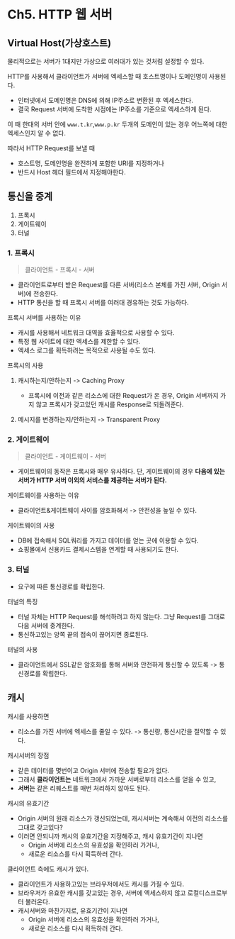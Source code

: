 # Ch5. HTTP 웹 서버

## Virtual Host(가상호스트)

물리적으로는 서버가 1대지만 가상으로 여러대가 있는 것처럼 설정할 수 있다.

HTTP를 사용해서 클라이언트가 서버에 엑세스할 때 호스트명이나 도메인명이 사용된다.

- 인터넷에서 도메인명은 DNS에 의해 IP주소로 변환된 후 엑세스한다.
- 결국 Request 서버에 도착한 시점에는 IP주소를 기준으로 엑세스하게 된다.

이 때 한대의 서버 안에 `www.t.kr`,`www.p.kr` 두개의 도메인이 있는 경우 어느쪽에 대한 엑세스인지 알 수 없다.

따라서 HTTP Request를 보낼 때

- 호스트명, 도메인명을 완전하게 포함한 URI를 지정하거나
- 반드시 Host 헤더 필드에서 지정해야한다.

## 통신을 중계

1. 프록시
2. 게이트웨이
3. 터널

### 1. 프록시

> 클라이언트 - 프록시 - 서버

- 클라이언트로부터 받은 Request를 다른 서버(리소스 본체를 가진 서버, Origin 서버)에 전송한다.
- HTTP 통신을 할 때 프록시 서버를 여러대 경유하는 것도 가능하다.

프록시 서버를 사용하는 이유

- 캐시를 사용해서 네트워크 대역을 효율적으로 사용할 수 있다.
- 특정 웹 사이트에 대한 엑세스를 제한할 수 있다.
- 엑세스 로그를 획득하려는 목적으로 사용될 수도 있다.

프록시의 사용

1. 캐시하는지/안하는지 -> Caching Proxy
	- 프록시에 이전과 같은 리소스에 대한 Request가 온 경우, Origin 서버까지 가지 않고 프록시가 갖고있던 캐시를 Response로 되돌려준다.

2. 메시지를 변경하는지/안하는지 -> Transparent Proxy

### 2. 게이트웨이

> 클라이언트 - 게이트웨이 - 서버

- 게이트웨이의 동작은 프록시와 매우 유사하다. 단, 게이트웨이의 경우 **다음에 있는 서버가 HTTP 서버 이외의 서비스를 제공하는 서버가 된다.**

게이트웨이를 사용하는 이유

- 클라이언트&게이트웨이 사이를 암호화해서 -> 안전성을 높일 수 있다.

게이트웨이의 사용

- DB에 접속해서 SQL쿼리를 가지고 데이터를 얻는 곳에 이용할 수 있다.
- 쇼핑몰에서 신용카드 결제시스템을 연계할 때 사용되기도 한다.

### 3. 터널

- 요구에 따른 통신경로를 확립한다.

터널의 특징

- 터널 자체는 HTTP Request를 해석하려고 하지 않는다. 그냥 Request를 그대로 다음 서버에 중계한다.
- 통신하고있는 양쪽 끝의 접속이 끊어지면 종료된다.

터널의 사용

- 클라이언트에서 SSL같은 암호화를 통해 서버와 안전하게 통신할 수 있도록 -> 통신경로를 확립한다.

## 캐시

캐시를 사용하면

- 리소스를 가진 서버에 엑세스를 줄일 수 있다. -> 통신량, 통신시간을 절약할 수 있다.

캐시서버의 장점

- 같은 데이터를 몇번이고 Origin 서버에 전송할 필요가 없다.
- 그래서 **클라이언트는** 네트워크에서 가까운 서버로부터 리소스를 얻을 수 있고,
- **서버는** 같은 리퀘스트를 매번 처리하지 않아도 된다.

캐시의 유효기간 

- Origin 서버의 원래 리소스가 갱신되었는데, 캐시서버는 계속해서 이전의 리소스를 그대로 갖고있다?
- 이러면 안되니까 캐시의 유효기간을 지정해주고, 캐시 유효기간이 지나면 
	- Origin 서버에 리소스의 유효성을 확인하러 가거나,
	- 새로운 리소스를 다시 획득하러 간다.

클라이언트 측에도 캐시가 있다.

- 클라이언트가 사용하고있는 브라우저에서도 캐시를 가질 수 있다.
- 브라우저가 유효한 캐시를 갖고있는 경우, 서버에 엑세스하지 않고 로컬디스크로부터 불러온다.
- 캐시서버와 마찬가지로, 유효기간이 지나면 
	- Origin 서버에 리소스의 유효성을 확인하러 가거나,
	- 새로운 리소스를 다시 획득하러 간다.